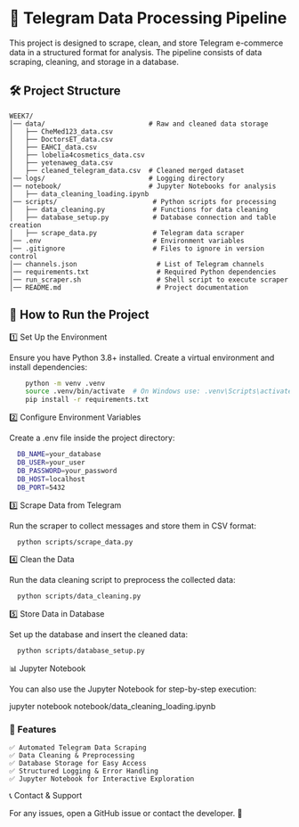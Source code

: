 # 📌 Telegram Data Processing Pipeline

This project is designed to scrape, clean, and store Telegram e-commerce data in a structured format for analysis. The pipeline consists of data scraping, cleaning, and storage in a database.

## 🛠 Project Structure

```
WEEK7/
│── data/                          # Raw and cleaned data storage
│   ├── CheMed123_data.csv
│   ├── DoctorsET_data.csv
│   ├── EAHCI_data.csv
│   ├── lobelia4cosmetics_data.csv
│   ├── yetenaweg_data.csv
│   ├── cleaned_telegram_data.csv  # Cleaned merged dataset
│── logs/                          # Logging directory
│── notebook/                      # Jupyter Notebooks for analysis
│   ├── data_cleaning_loading.ipynb
│── scripts/                        # Python scripts for processing
│   ├── data_cleaning.py            # Functions for data cleaning
│   ├── database_setup.py           # Database connection and table creation
│   ├── scrape_data.py              # Telegram data scraper
│── .env                            # Environment variables
│── .gitignore                      # Files to ignore in version control
│── channels.json                    # List of Telegram channels
│── requirements.txt                 # Required Python dependencies
│── run_scraper.sh                   # Shell script to execute scraper
│── README.md                        # Project documentation
```


## 🚀 How to Run the Project

1️⃣ Set Up the Environment

Ensure you have Python 3.8+ installed. Create a virtual environment and install dependencies:
```bash
    python -m venv .venv
    source .venv/bin/activate  # On Windows use: .venv\Scripts\activate
    pip install -r requirements.txt
```

2️⃣ Configure Environment Variables

Create a .env file inside the project directory:

```bash
  DB_NAME=your_database
  DB_USER=your_user
  DB_PASSWORD=your_password
  DB_HOST=localhost
  DB_PORT=5432
```

3️⃣ Scrape Data from Telegram

Run the scraper to collect messages and store them in CSV format:
```bash
  python scripts/scrape_data.py
```
4️⃣ Clean the Data

Run the data cleaning script to preprocess the collected data:
```bash
  python scripts/data_cleaning.py
```
5️⃣ Store Data in Database

Set up the database and insert the cleaned data:
```bash
  python scripts/database_setup.py
```
📊 Jupyter Notebook

You can also use the Jupyter Notebook for step-by-step execution:

jupyter notebook notebook/data_cleaning_loading.ipynb

### 📌 Features
```
✅ Automated Telegram Data Scraping
✅ Data Cleaning & Preprocessing
✅ Database Storage for Easy Access
✅ Structured Logging & Error Handling
✅ Jupyter Notebook for Interactive Exploration
```
📞 Contact & Support

For any issues, open a GitHub issue or contact the developer. 🚀

